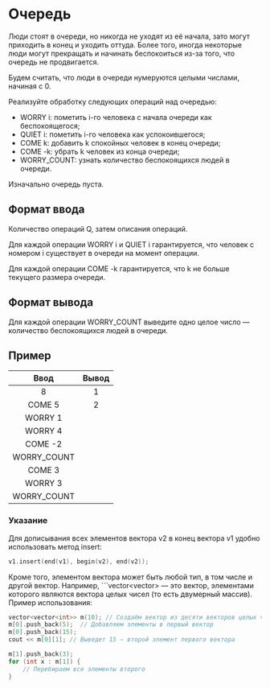 # Очередь

Люди стоят в очереди, но никогда не уходят из её начала, зато могут приходить в конец и уходить оттуда. Более того, иногда некоторые люди могут прекращать и начинать беспокоиться из-за того, что очередь не продвигается.

Будем считать, что люди в очереди нумеруются целыми числами, начиная с 0.

Реализуйте обработку следующих операций над очередью:

* WORRY i: пометить i-го человека с начала очереди как беспокоящегося;
* QUIET i: пометить i-го человека как успокоившегося;
* COME k: добавить k спокойных человек в конец очереди;
* COME -k: убрать k человек из конца очереди;
* WORRY_COUNT: узнать количество беспокоящихся людей в очереди.

Изначально очередь пуста.

## Формат ввода

Количество операций Q, затем описания операций.

Для каждой операции WORRY i и QUIET i гарантируется, что человек с номером i существует в очереди на момент операции.

Для каждой операции COME -k гарантируется, что k не больше текущего размера очереди.

## Формат вывода

Для каждой операции WORRY_COUNT выведите одно целое число — количество беспокоящихся людей в очереди.

## Пример

|    Ввод     | Вывод |
| :---------: | :---: |
|      8      |   1   |
|   COME 5    |   2   |
|   WORRY 1   |
|   WORRY 4   |
|   COME -2   |
| WORRY_COUNT |
|   COME 3    |
|   WORRY 3   |
| WORRY_COUNT |

### Указание

Для дописывания всех элементов вектора v2 в конец вектора v1 удобно использовать метод insert:

```c++
v1.insert(end(v1), begin(v2), end(v2));
```

Кроме того, элементом вектора может быть любой тип, в том числе и другой вектор. Например, ```vector<vector<int>> — это вектор, элементами которого являются вектора целых чисел (то есть двумерный массив). Пример использования:

```c++
vector<vector<int>> m(10); // Создаём вектор из десяти векторов целых чисел
m[0].push_back(5);  // Добавляем элементы в первый вектор
m[0].push_back(15);
cout << m[0][1]; // Выведет 15 — второй элемент первого вектора

m[1].push_back(3);
for (int x : m[1]) {
    // Перебираем все элементы второго 
}
```
